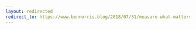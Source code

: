 ```yaml
---
layout: redirected
redirect_to: https://www.bennorris.blog/2018/07/31/measure-what-matters.html
---
```

